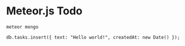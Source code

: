 # Meteor.js Todo

```
meteor mongo

db.tasks.insert({ text: "Hello world!", createdAt: new Date() });
```